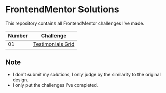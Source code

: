 # FrontendMentor Solutions

This repository contains all FrontendMentor challenges I've made.

| Number | Challenge |
| ------ | --------- |
| 01 | [Testimonials Grid](testimonials-grid) |

## Note
- I don't submit my solutions, I only judge by the similarity to the original design.
- I only put the challenges I've completed.
